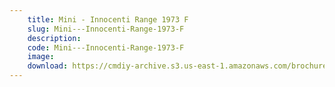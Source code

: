 ```yaml
---
    title: Mini - Innocenti Range 1973 F
    slug: Mini---Innocenti-Range-1973-F
    description:
    code: Mini---Innocenti-Range-1973-F
    image:
    download: https://cmdiy-archive.s3.us-east-1.amazonaws.com/brochures/documents/Mini+-+Innocenti+Range+1973+F.pdf
---
```

<!-- Content of the page -->

##
        